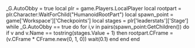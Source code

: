 _G.AutoObby = true
local plr = game.Players.LocalPlayer
local rootpart = plr.Character:WaitForChild("HumanoidRootPart")
local spawn_point = game['Workspace']['Checkpoints']
local stages = plr['leaderstats']['Stage']
while  _G.AutoObby == true do
    for i,v in pairs(spawn_point:GetChildren()) do
        if v and v.Name == tostring(stages.Value + 1) then
            rootpart.CFrame = (v.CFrame * CFrame.new(0, 1, 0))
            wait(0.1)
        end
    end
end
